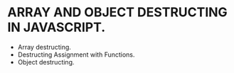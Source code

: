 # ARRAY AND OBJECT DESTRUCTING IN JAVASCRIPT.

- Array destructing.
- Destructing Assignment with Functions.
- Object destructing.